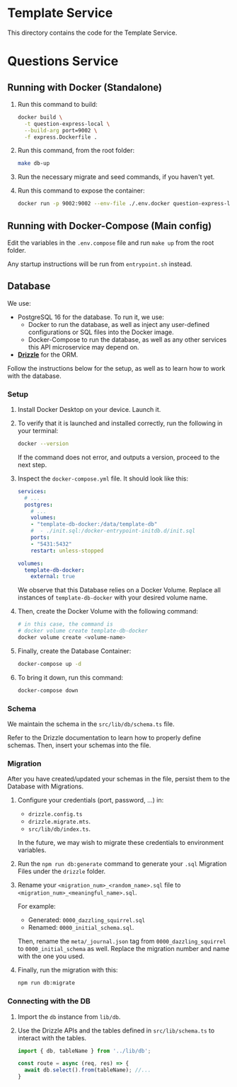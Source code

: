 # Template Service

This directory contains the code for the Template
Service.


# Questions Service

## Running with Docker (Standalone)

1. Run this command to build:
    ```sh
    docker build \
      -t question-express-local \
      --build-arg port=9002 \
      -f express.Dockerfile .
    ```
2. Run this command, from the root folder:
    ```sh
    make db-up
    ```

3. Run the necessary migrate and seed commands, if you haven't yet.

4. Run this command to expose the container:
    ```sh
    docker run -p 9002:9002 --env-file ./.env.docker question-express-local
    ```

## Running with Docker-Compose (Main config)

Edit the variables in the `.env.compose` file and run `make up` from the root folder.

Any startup instructions will be run from `entrypoint.sh` instead.





## Database

We use:

- PostgreSQL 16 for the database. To run it, we use:
  - Docker to run the database, as well as inject any user-defined
    configurations or SQL files into the Docker image.
  - Docker-Compose to run the database, as well as any other
    services this API microservice may depend on.
- [**Drizzle**](https://orm.drizzle.team/) for the ORM.

Follow the instructions below for the setup, as well as to learn how to work with the database.

### Setup

1. Install Docker Desktop on your device. Launch it.

2. To verify that it is launched and installed correctly, run the 
  following in your terminal:

    ```bash
    docker --version
    ```

    If the command does not error, and outputs a version, proceed to
    the next step.

3. Inspect the `docker-compose.yml` file. It
  should look like this:

    ```yml
    services:
      # ...
      postgres:
        # ...
        volumes:
        - "template-db-docker:/data/template-db"
        #  - ./init.sql:/docker-entrypoint-initdb.d/init.sql
        ports:
        - "5431:5432"
        restart: unless-stopped

    volumes:
      template-db-docker:
        external: true
    ```

    We observe that this Database relies on a 
    Docker Volume. Replace all instances of 
    `template-db-docker` with your desired 
    volume name.

4. Then, create the Docker Volume with
  the following command:

    ```bash
    # in this case, the command is
    # docker volume create template-db-docker
    docker volume create <volume-name>
    ```
5. Finally, create the Database Container:

    ```bash
    docker-compose up -d
    ```

6. To bring it down, run this command:

    ```bash
    docker-compose down
    ```

### Schema

We maintain the schema in the `src/lib/db/schema.ts` file.

Refer to the Drizzle documentation to learn how
to properly define schemas. Then, insert your
schemas into the file.

### Migration

After you have created/updated your schemas in
the file, persist them to the Database with
Migrations.

1. Configure your credentials (port,
    password, ...) in:

    - `drizzle.config.ts`
    - `drizzle.migrate.mts`.
    - `src/lib/db/index.ts`.

    In the future, we may wish to migrate these
    credentials to environment variables.

2. Run the `npm run db:generate` command to
generate your `.sql` Migration Files under the
`drizzle` folder.

3. Rename your
    `<migration_num>_<random_name>.sql` file
    to `<migration_num>_<meaningful_name>.sql`.

    For example:
    - Generated: `0000_dazzling_squirrel.sql`
    - Renamed: `0000_initial_schema.sql`.

    Then, rename the
    `meta/_journal.json` tag from
    `0000_dazzling_squirrel` to
    `0000_initial_schema` as well. Replace the
    migration number and name with the one you
    used.

4. Finally, run the migration with this:

    ```bash
    npm run db:migrate
    ```

### Connecting with the DB

1. Import the `db` instance from `lib/db`.
2. Use the Drizzle APIs and the tables defined in
    `src/lib/schema.ts` to interact with the
    tables.

    ```ts
    import { db, tableName } from '../lib/db';

    const route = async (req, res) => {
      await db.select().from(tableName); //...
    }
    ```
